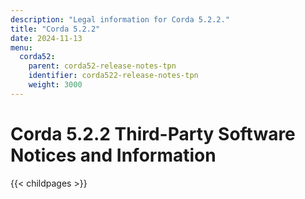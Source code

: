 ```yaml
---
description: "Legal information for Corda 5.2.2."
title: "Corda 5.2.2"
date: 2024-11-13
menu:
  corda52:
    parent: corda52-release-notes-tpn
    identifier: corda522-release-notes-tpn
    weight: 3000
---
```

# Corda 5.2.2 Third-Party Software Notices and Information
{{< childpages >}}
